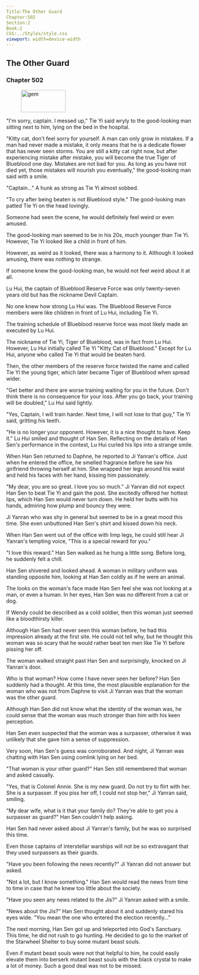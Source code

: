 ```yaml
---
Title:The Other Guard 
Chapter:502 
Section:2 
Book:2 
CSS:../Styles/style.css 
viewport: width=device-width
---
```

  
## The Other Guard
### Chapter 502
  
<figure>
	<img src="../Images/gem.gif" alt="gem" id="gem" width="120" height="60" />
</figure>
  

  
"I'm sorry, captain. I messed up," Tie Yi said wryly to the good-looking man sitting next to him, lying on the bed in the hospital.

"Kitty cat, don't feel sorry for yourself. A man can only grow in mistakes. If a man had never made a mistake, it only means that he is a dedicate flower that has never seen storms. You are still a kitty cat right now, but after experiencing mistake after mistake, you will become the true Tiger of Blueblood one day. Mistakes are not bad for you. As long as you have not died yet, those mistakes will nourish you eventually," the good-looking man said with a smile.

"Captain…" A hunk as strong as Tie Yi almost sobbed.

"To cry after being beaten is not Blueblood style." The good-looking man patted Tie Yi on the head lovingly.

Someone had seen the scene, he would definitely feel weird or even amused.

The good-looking man seemed to be in his 20s, much younger than Tie Yi. However, Tie Yi looked like a child in front of him.

However, as weird as it looked, there was a harmony to it. Although it looked amusing, there was nothing to strange.

If someone knew the good-looking man, he would not feel weird about it at all.

Lu Hui, the captain of Blueblood Reserve Force was only twenty-seven years old but has the nickname Devil Captain.

No one knew how strong Lu Hui was. The Blueblood Reserve Force members were like children in front of Lu Hui, including Tie Yi.

The training schedule of Blueblood reserve force was most likely made an executed by Lu Hui.

The nickname of Tie Yi, Tiger of Blueblood, was in fact from Lu Hui. However, Lu Hui initially called Tie Yi "Kitty Cat of Blueblood." Except for Lu Hui, anyone who called Tie Yi that would be beaten hard.

Then, the other members of the reserve force twisted the name and called Tie Yi the young tiger, which later became Tiger of Blueblood when spread wider.

"Get better and there are worse training waiting for you in the future. Don't think there is no consequence for your loss. After you go back, your training will be doubled," Lu Hui said lightly.

"Yes, Captain, I will train harder. Next time, I will not lose to that guy," Tie Yi said, gritting his teeth.

"He is no longer your opponent. However, it is a nice thought to have. Keep it." Lu Hui smiled and thought of Han Sen. Reflecting on the details of Han Sen's performance in the contest, Lu Hui curled his lips into a strange smile.

When Han Sen returned to Daphne, he reported to Ji Yanran's office. Just when he entered the office, he smelled fragrance before he saw his girlfriend throwing herself at him. She wrapped her legs around his waist and held his faces with her hand, kissing him passionately.

"My dear, you are so great. I love you so much." Ji Yanran did not expect Han Sen to beat Tie Yi and gain the post. She excitedly offered her hottest lips, which Han Sen would never turn down. He held her butts with his hands, admiring how plump and bouncy they were.

Ji Yanran who was shy in general but seemed to be in a great mood this time. She even unbuttoned Han Sen's shirt and kissed down his neck.

When Han Sen went out of the office with limp legs, he could still hear Ji Yanran's tempting voice, "This is a special reward for you."

"I love this reward." Han Sen walked as he hung a little song. Before long, he suddenly felt a chill.

Han Sen shivered and looked ahead. A woman in military uniform was standing opposite him, looking at Han Sen coldly as if he were an animal.

The looks on the woman's face made Han Sen feel she was not looking at a man, or even a human. In her eyes, Han Sen was no different from a cat or dog.

If Wendy could be described as a cold soldier, then this woman just seemed like a bloodthirsty killer.

Although Han Sen had never seen this woman before, he had this impression already at the first site. He could not tell why, but he thought this woman was so scary that he would rather beat ten men like Tie Yi before pissing her off.

The woman walked straight past Han Sen and surprisingly, knocked on Ji Yanran's door.

Who is that woman? How come I have never seen her before? Han Sen suddenly had a thought. At this time, the most plausible explanation for the woman who was not from Daphne to visit Ji Yanran was that the woman was the other guard.

Although Han Sen did not know what the identity of the woman was, he could sense that the woman was much stronger than him with his keen perception.

Han Sen even suspected that the woman was a surpasser, otherwise it was unlikely that she gave him a sense of suppression.

Very soon, Han Sen's guess was corroborated. And night, Ji Yanran was chatting with Han Sen using comlink lying on her bed.

"That woman is your other guard?" Han Sen still remembered that woman and asked casually.

"Yes, that is Colonel Annie. She is my new guard. Do not try to flirt with her. She is a surpasser. If you piss her off, I could not stop her," Ji Yanran said, smiling.

"My dear wife, what is it that your family do? They're able to get you a surpasser as guard?" Han Sen couldn't help asking.

Han Sen had never asked about Ji Yanran's family, but he was so surprised this time.

Even those captains of interstellar warships will not be so extravagant that they used surpassers as their guards.

"Have you been following the news recently?" Ji Yanran did not answer but asked.

"Not a lot, but I know something." Han Sen would read the news from time to time in case that he knew too little about the society.

"Have you seen any news related to the Jis?" Ji Yanran asked with a smile.

"News about the Jis?" Han Sen thought about it and suddenly stared his eyes wide. "You mean the one who entered the election recently…"

The next morning, Han Sen got up and teleported into God's Sanctuary. This time, he did not rush to go hunting. He decided to go to the market of the Starwheel Shelter to buy some mutant beast souls.

Even if mutant beast souls were not that helpful to him, he could easily elevate them into berserk mutant beast souls with the black crystal to make a lot of money. Such a good deal was not to be missed.